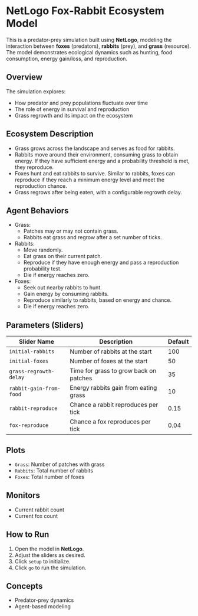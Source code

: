 # NetLogo Fox-Rabbit Ecosystem Model

This is a predator-prey simulation built using **NetLogo**, modeling the interaction between **foxes** (predators), **rabbits** (prey), and **grass** (resource). The model demonstrates ecological dynamics such as hunting, food consumption, energy gain/loss, and reproduction.

## Overview

The simulation explores:
- How predator and prey populations fluctuate over time
- The role of energy in survival and reproduction
- Grass regrowth and its impact on the ecosystem

## Ecosystem Description

- Grass grows across the landscape and serves as food for rabbits.
- Rabbits move around their environment, consuming grass to obtain energy. If they have sufficient energy and a probability threshold is met, they reproduce.
- Foxes hunt and eat rabbits to survive. Similar to rabbits, foxes can reproduce if they reach a minimum energy level and meet the reproduction chance.
- Grass regrows after being eaten, with a configurable regrowth delay.

## Agent Behaviors

- Grass:
  - Patches may or may not contain grass.
  - Rabbits eat grass and regrow after a set number of ticks.
- Rabbits:
  - Move randomly.
  - Eat grass on their current patch.
  - Reproduce if they have enough energy and pass a reproduction probability test.
  - Die if energy reaches zero.
- Foxes:
  - Seek out nearby rabbits to hunt.
  - Gain energy by consuming rabbits.
  - Reproduce similarly to rabbits, based on energy and chance.
  - Die if energy reaches zero.

## Parameters (Sliders)

| Slider Name              | Description                                 | Default |
|--------------------------|---------------------------------------------|---------|
| `initial-rabbits`        | Number of rabbits at the start              | 100     |
| `initial-foxes`          | Number of foxes at the start                | 50      |
| `grass-regrowth-delay`   | Time for grass to grow back on patches      | 35      |
| `rabbit-gain-from-food`  | Energy rabbits gain from eating grass       | 10      |
| `rabbit-reproduce`       | Chance a rabbit reproduces per tick         | 0.15    |
| `fox-reproduce`          | Chance a fox reproduces per tick            | 0.04    |

## Plots

- `Grass`: Number of patches with grass
- `Rabbits`: Total number of rabbits
- `Foxes`: Total number of foxes

## Monitors

- Current rabbit count
- Current fox count

## How to Run

1. Open the model in **NetLogo**.
2. Adjust the sliders as desired.
3. Click `setup` to initialize.
4. Click `go` to run the simulation.

## Concepts

- Predator-prey dynamics
- Agent-based modeling
